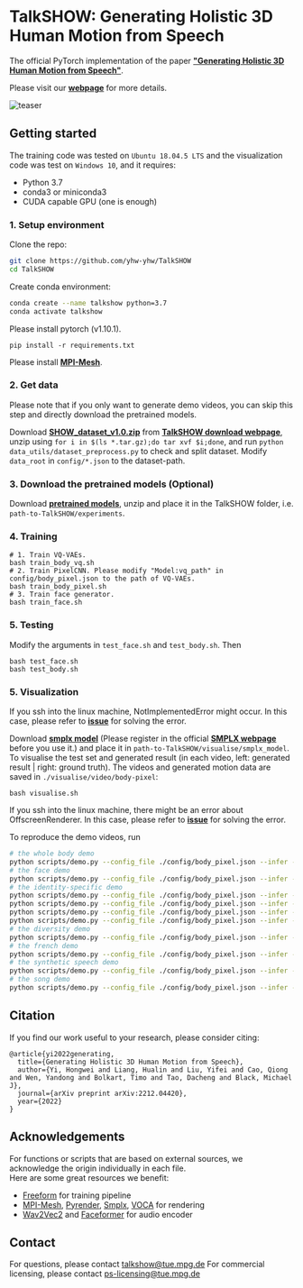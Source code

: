 # TalkSHOW: Generating Holistic 3D Human Motion from Speech

The official PyTorch implementation of the paper [**"Generating Holistic 3D Human Motion from Speech"**](https://arxiv.org/abs/2212.04420).

Please visit our [**webpage**](https://talkshow.is.tue.mpg.de/) for more details.

![teaser](visualise/teaser_01.png)

## Getting started

The training code was tested on `Ubuntu 18.04.5 LTS` and the visualization code was test on `Windows 10`, and it requires:

* Python 3.7
* conda3 or miniconda3
* CUDA capable GPU (one is enough)



### 1. Setup environment

Clone the repo:
  ```bash
  git clone https://github.com/yhw-yhw/TalkSHOW
  cd TalkSHOW
  ```  
Create conda environment:
```bash
conda create --name talkshow python=3.7
conda activate talkshow
```
Please install pytorch (v1.10.1).

    pip install -r requirements.txt
    
Please install [**MPI-Mesh**](https://github.com/MPI-IS/mesh).

### 2. Get data

Please note that if you only want to generate demo videos, you can skip this step and directly download the pretrained models.

Download [**SHOW_dataset_v1.0.zip**](https://download.is.tue.mpg.de/download.php?domain=talkshow&resume=1&sfile=SHOW_dataset_v1.0.zip) from [**TalkSHOW download webpage**](https://talkshow.is.tue.mpg.de/download.php),
unzip using ``for i in $(ls *.tar.gz);do tar xvf $i;done``,
and run ``python data_utils/dataset_preprocess.py`` to check and split dataset.
Modify ``data_root`` in ``config/*.json`` to the dataset-path.

### 3. Download the pretrained models (Optional)

Download [**pretrained models**](https://drive.google.com/file/d/1W0ZoUCOJ2ron5VLhRwS9c8W2_E70tIH2/view?usp=share_link),
unzip and place it in the TalkSHOW folder, i.e. ``path-to-TalkSHOW/experiments``.

### 4. Training

    # 1. Train VQ-VAEs. 
    bash train_body_vq.sh
    # 2. Train PixelCNN. Please modify "Model:vq_path" in config/body_pixel.json to the path of VQ-VAEs.
    bash train_body_pixel.sh
    # 3. Train face generator.
    bash train_face.sh

### 5. Testing

Modify the arguments in ``test_face.sh`` and ``test_body.sh``. Then

    bash test_face.sh
    bash test_body.sh

### 5. Visualization

If you ssh into the linux machine, NotImplementedError might occur. In this case, please refer to [**issue**](https://github.com/MPI-IS/mesh/issues/66) for solving the error.

Download [**smplx model**](https://drive.google.com/file/d/1Ly_hQNLQcZ89KG0Nj4jYZwccQiimSUVn/view?usp=share_link) (Please register in the official [**SMPLX webpage**](https://smpl-x.is.tue.mpg.de) before you use it.)
and place it in ``path-to-TalkSHOW/visualise/smplx_model``.
To visualise the test set and generated result (in each video, left: generated result | right: ground truth).
The videos and generated motion data are saved in ``./visualise/video/body-pixel``:
    
    bash visualise.sh

If you ssh into the linux machine, there might be an error about OffscreenRenderer. In this case, please refer to [**issue**](https://github.com/MPI-IS/mesh/issues/66) for solving the error.

To reproduce the demo videos, run
```bash
# the whole body demo
python scripts/demo.py --config_file ./config/body_pixel.json --infer --audio_file ./demo_audio/1st-page.wav --id 0 --whole_body
# the face demo
python scripts/demo.py --config_file ./config/body_pixel.json --infer --audio_file ./demo_audio/style.wav --id 0 --only_face
# the identity-specific demo
python scripts/demo.py --config_file ./config/body_pixel.json --infer --audio_file ./demo_audio/style.wav --id 0
python scripts/demo.py --config_file ./config/body_pixel.json --infer --audio_file ./demo_audio/style.wav --id 1
python scripts/demo.py --config_file ./config/body_pixel.json --infer --audio_file ./demo_audio/style.wav --id 2
python scripts/demo.py --config_file ./config/body_pixel.json --infer --audio_file ./demo_audio/style.wav --id 3 --stand
# the diversity demo
python scripts/demo.py --config_file ./config/body_pixel.json --infer --audio_file ./demo_audio/style.wav --id 0 --num_samples 12
# the french demo
python scripts/demo.py --config_file ./config/body_pixel.json --infer --audio_file ./demo_audio/french.wav --id 0
# the synthetic speech demo
python scripts/demo.py --config_file ./config/body_pixel.json --infer --audio_file ./demo_audio/rich.wav --id 0
# the song demo
python scripts/demo.py --config_file ./config/body_pixel.json --infer --audio_file ./demo_audio/song.wav --id 0

````
## Citation
If you find our work useful to your research, please consider citing:
```
@article{yi2022generating,
  title={Generating Holistic 3D Human Motion from Speech},
  author={Yi, Hongwei and Liang, Hualin and Liu, Yifei and Cao, Qiong and Wen, Yandong and Bolkart, Timo and Tao, Dacheng and Black, Michael J},
  journal={arXiv preprint arXiv:2212.04420},
  year={2022}
}
```

## Acknowledgements
For functions or scripts that are based on external sources, we acknowledge the origin individually in each file.  
Here are some great resources we benefit:  
- [Freeform](https://github.com/TheTempAccount/Co-Speech-Motion-Generation) for training pipeline
- [MPI-Mesh](https://github.com/MPI-IS/mesh), [Pyrender](https://github.com/mmatl/pyrender), [Smplx](https://github.com/vchoutas/smplx), [VOCA](https://github.com/TimoBolkart/voca) for rendering  
- [Wav2Vec2](https://huggingface.co/facebook/wav2vec2-base-960h) and [Faceformer](https://github.com/EvelynFan/FaceFormer) for audio encoder

## Contact
For questions, please contact talkshow@tue.mpg.de
For commercial licensing, please contact ps-licensing@tue.mpg.de
